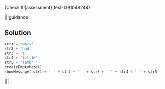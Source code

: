 
{Check It!|assessment}(test-1391048244)


|||guidance
## Solution

```python
str1 = 'Mary'
str2 = 'had'
str3 = 'a'
str4 = 'little'
str5 = 'lamb'
createEmptyMaze()
showMessage( str1 + ' ' + str2 + ' ' + str3 + ' ' + str4 + ' ' + str5 )
```

|||
